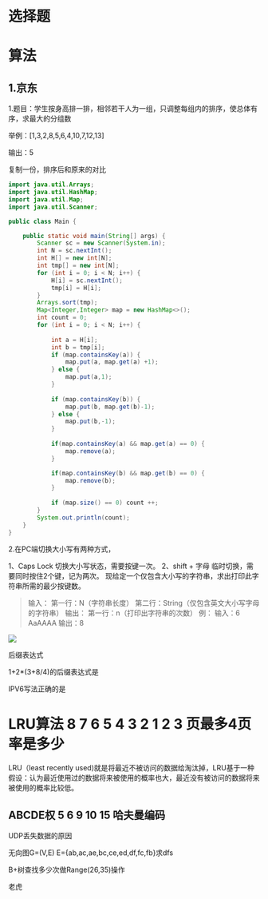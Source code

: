 # 选择题





# 算法

## 1.京东

1.题目：学生按身高排一排，相邻若干人为一组，只调整每组内的排序，使总体有序，求最大的分组数

举例：[1,3,2,8,5,6,4,10,7,12,13] 

输出：5



复制一份，排序后和原来的对比

```java
import java.util.Arrays;
import java.util.HashMap;
import java.util.Map;
import java.util.Scanner;

public class Main {

    public static void main(String[] args) {
        Scanner sc = new Scanner(System.in);
        int N = sc.nextInt();
        int H[] = new int[N];
        int tmp[] = new int[N];
        for (int i = 0; i < N; i++) {
            H[i] = sc.nextInt();
            tmp[i] = H[i];
        }
        Arrays.sort(tmp);
        Map<Integer,Integer> map = new HashMap<>();
        int count = 0;
        for (int i = 0; i < N; i++) {
            
            int a = H[i];
            int b = tmp[i];
            if (map.containsKey(a)) {
                map.put(a, map.get(a) +1);
            } else {
                map.put(a,1);
            }
            
            if (map.containsKey(b)) {
                map.put(b, map.get(b)-1);
            } else {
                map.put(b,-1);
            }
            
            if(map.containsKey(a) && map.get(a) == 0) {
                map.remove(a);
            }

            if(map.containsKey(b) && map.get(b) == 0) {
                map.remove(b);
            }
            
            if (map.size() == 0) count ++;
        }
        System.out.println(count);
    }
}

```

2.在PC端切换大小写有两种方式，

1、Caps Lock 切换大小写状态，需要按键一次。
2、shift + 字母 临时切换，需要同时按住2个键，记为两次。
现给定一个仅包含大小写的字符串，求出打印此字符串所需的最少按键数。

> 输入：
> 第一行：N（字符串长度）
> 第二行：String（仅包含英文大小写字母的字符串）
> 输出：
> 第一行：n（打印出字符串的次数）
> 例：
> 输入：6
> 	 AaAAAA
> 输出：8

![](C:\Users\Administrator\Desktop\note\QQ截图20190909145201.png)





后缀表达式

1+2*(3+8/4)的后缀表达式是  



IPV6写法正确的是



# LRU算法 8 7 6 5 4 3 2 1 2 3 页最多4页  率是多少



LRU（least recently used)就是将最近不被访问的数据给淘汰掉，LRU基于一种假设：认为最近使用过的数据将来被使用的概率也大，最近没有被访问的数据将来被使用的概率比较低。







## ABCDE权 5 6 9 10 15 哈夫曼编码



UDP丢失数据的原因



无向图G=(V,E) E={ab,ac,ae,bc,ce,ed,df,fc,fb}求dfs



B+树查找多少次做Range(26,35)操作



老虎



